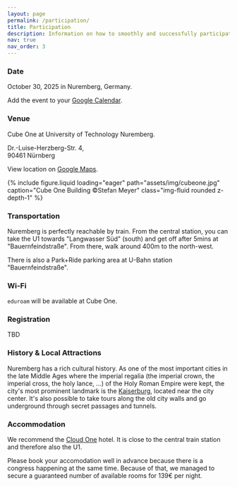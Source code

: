 ```yaml
---
layout: page
permalink: /participation/
title: Participation
description: Information on how to smoothly and successfully participate at the Bavarian Database Day 2025 in Nuremberg.
nav: true
nav_order: 3
---
```




### Date
October 30, 2025 in Nuremberg, Germany.

Add the event to your [Google Calendar](https://calendar.google.com/calendar/event?action=TEMPLATE&tmeid=MGdwNDg1Zmk0ZzM5cTdqYmdqb3R2aXN1aHUgNzU4NTgwZmE0YTBhMzhiMTZmMjBmMWM5OGYzMTM1Yzc1ZTBkMTM0NWQ2ODczOGI4ZjJiZTFhODYxZDMwYzdhZUBn&tmsrc=758580fa4a0a38b16f20f1c98f3135c75e0d1345d68738b8f2be1a861d30c7ae%40group.calendar.google.com).

### Venue
Cube One at University of Technology Nuremberg.

Dr.-Luise-Herzberg-Str. 4,  
90461 Nürnberg

View location on [Google Maps](https://maps.app.goo.gl/2ZGJN1bHrmLERDas7).

<div class="w-50">
{% include figure.liquid loading="eager" path="assets/img/cubeone.jpg" caption="Cube One Building ©Stefan Meyer" class="img-fluid rounded z-depth-1" %}
</div>

### Transportation
Nuremberg is perfectly reachable by train.
From the central station, you can take the U1 towards "Langwasser Süd" (south) and get off after 5mins at "Bauernfeindstraße". From there, walk around 400m to the north-west.

There is also a Park+Ride parking area at U-Bahn station "Bauernfeindstraße".

### Wi-Fi
`eduroam` will be available at Cube One.

### Registration
TBD

### History & Local Attractions
Nuremberg has a rich cultural history. As one of the most important cities in the late Middle Ages where the imperial regalia (the imperial crown, the imperial cross, the holy lance, ...) of the Holy Roman Empire were kept, the city's most prominent landmark is the [Kaiserburg](https://maps.app.goo.gl/YeA2ZbKxPtgBHYDr6), located near the city center. It's also possible to take tours along the old city walls and go underground through secret passages and tunnels.

### Accommodation
We recommend the [Cloud One](https://www.the-cloud-one.com/de/hotels/nuernberg/hotel-nuernberg/) hotel.
It is close to the central train station and therefore also the U1.

Please book your accomodation well in advance because there is a congress happening at the same time.
Because of that, we managed to secure a guaranteed number of available rooms for 139€ per night.
